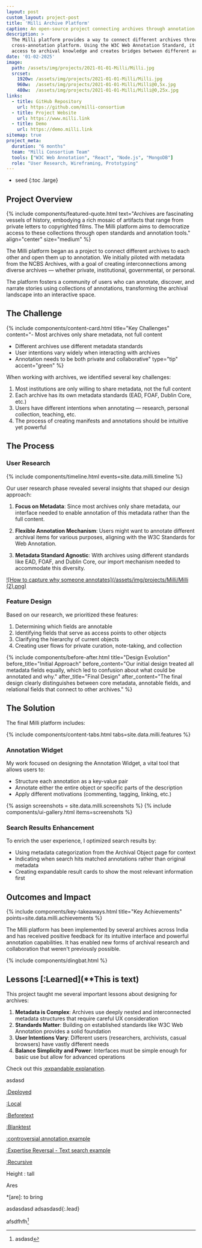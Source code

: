 ```yaml
---
layout: post
custom_layout: project-post
title: 'Milli Archive Platform'
caption: An open-source project connecting archives through annotation
description: >
  The Milli platform provides a way to connect different archives through a common 
  cross-annotation platform. Using the W3C Web Annotation Standard, it enables democratic 
  access to archival knowledge and creates bridges between different archival description standards.
date: '01-02-2025'
image: 
  path: /assets/img/projects/2021-01-01-Milli/Milli.jpg
  srcset: 
    1920w: /assets/img/projects/2021-01-01-Milli/Milli.jpg
    960w:  /assets/img/projects/2021-01-01-Milli/Milli@0,5x.jpg
    480w:  /assets/img/projects/2021-01-01-Milli/Milli@0,25x.jpg
links:
  - title: GitHub Repository
    url: https://github.com/milli-consortium
  - title: Project Website
    url: https://www.milli.link
  - title: Demo
    url: https://demo.milli.link
sitemap: true
project_meta:
  duration: "6 months"
  team: "Milli Consortium Team"
  tools: ["W3C Web Annotation", "React", "Node.js", "MongoDB"]
  role: "User Research, Wireframing, Prototyping"
---
```


* seed
{:toc .large}

## Project Overview

{% include components/featured-quote.html 
  text="Archives are fascinating vessels of history, embodying a rich mosaic of artifacts that range from private letters to copyrighted films. The Milli platform aims to democratize access to these collections through open standards and annotation tools."
  align="center"
  size="medium"
%}

The Milli platform began as a project to connect different archives to each other and open them up to annotation. We initially piloted with metadata from the NCBS Archives, with a goal of creating interconnections among diverse archives — whether private, institutional, governmental, or personal. 

The platform fosters a community of users who can annotate, discover, and narrate stories using collections of annotations, transforming the archival landscape into an interactive space.

## The Challenge

{% include components/content-card.html 
  title="Key Challenges" 
  content="- Most archives only share metadata, not full content
- Different archives use different metadata standards
- User intentions vary widely when interacting with archives
- Annotation needs to be both private and collaborative"
  type="tip" 
  accent="green" 
%}

When working with archives, we identified several key challenges:

1. Most institutions are only willing to share metadata, not the full content
2. Each archive has its own metadata standards (EAD, FOAF, Dublin Core, etc.)
3. Users have different intentions when annotating — research, personal collection, teaching, etc.
4. The process of creating manifests and annotations should be intuitive yet powerful

## The Process

### User Research

{% include components/timeline.html 
  events=site.data.milli.timeline
%}

Our user research phase revealed several insights that shaped our design approach:

1. **Focus on Metadata**: Since most archives only share metadata, our interface needed to enable annotation of this metadata rather than the full content.

2. **Flexible Annotation Mechanism**: Users might want to annotate different archival items for various purposes, aligning with the W3C Standards for Web Annotation.

3. **Metadata Standard Agnostic**: With archives using different standards like EAD, FOAF, and Dublin Core, our import mechanism needed to accommodate this diversity.

<a class="spotlight" href="/assets/img/projects/Milli/Milli (2).png">
  ![How to capture why someone annotates](/assets/img/projects/Milli/Milli (2).png)
</a>

### Feature Design

Based on our research, we prioritized these features:

1. Determining which fields are annotable
2. Identifying fields that serve as access points to other objects
3. Clarifying the hierarchy of current objects
4. Creating user flows for private curation, note-taking, and collection

{% include components/before-after.html 
  title="Design Evolution" 
  before_title="Initial Approach" 
  before_content="Our initial design treated all metadata fields equally, which led to confusion about what could be annotated and why." 
  after_title="Final Design" 
  after_content="The final design clearly distinguishes between core metadata, annotable fields, and relational fields that connect to other archives."
%}

## The Solution

The final Milli platform includes:

{% include components/content-tabs.html 
  tabs=site.data.milli.features
%}

### Annotation Widget

My work focused on designing the Annotation Widget, a vital tool that allows users to:

- Structure each annotation as a key-value pair
- Annotate either the entire object or specific parts of the description
- Apply different motivations (commenting, tagging, linking, etc.)


{% assign screenshots = site.data.milli.screenshots %}
{% include components/ui-gallery.html items=screenshots %}

### Search Results Enhancement

To enrich the user experience, I optimized search results by:

- Using metadata categorization from the Archival Object page for context
- Indicating when search hits matched annotations rather than original metadata
- Creating expandable result cards to show the most relevant information first

## Outcomes and Impact

{% include components/key-takeaways.html 
  title="Key Achievements"
  points=site.data.milli.achievements
%}

The Milli platform has been implemented by several archives across India and has received positive feedback for its intuitive interface and powerful annotation capabilities. It has enabled new forms of archival research and collaboration that weren't previously possible.

{% include components/dingbat.html %}

## Lessons [:Learned](**This is text)

This project taught me several important lessons about designing for archives:

1. **Metadata is Complex**: Archives use deeply nested and interconnected metadata structures that require careful UX consideration
2. **Standards Matter**: Building on established standards like W3C Web Annotation provides a solid foundation
3. **User Intentions Vary**: Different users (researchers, archivists, casual browsers) have vastly different needs
4. **Balance Simplicity and Power**: Interfaces must be simple enough for basic use but allow for advanced operations

Check out this [:expandable explanation](https://en.wikipedia.org/wiki/The_Boat_Race_2020).
<div class="message">
  asdasd
</div>


[:Deployed](https://khattamicah.xyz/portfolio/test/2025-02-01-milli/#SearchResultsEnhancementPermalink)

[:Local](http://127.0.0.1:4000/portfolio/test/2025-02-01-Milli/#LessonsLearnedPermalink)

[:Beforetext](https://en.wikipedia.org/wiki/Dalit_literature?before=Bring%20me%20the%20moon)

[:Blanktest](/blank#Section%201)

[:controversial annotation example](https://khattamicah.xyz/portfolio/test/2025-02-01-milli/#SearchResultsEnhance&before=RETWEETS%20ARE%20NOT%20ENDORSEMENTS&after=AGAIN,%20I%20DONOT%20NECESSARILY%20ENDORSE%20THIS)

[:Expertise Reversal - Text search example](https://blog.ncase.me/curse-of-the-chocolate-covered-broccoli-or-emotion-in-learning/#start=imakegames&end=keepitinvisible)

[:Recursive](%5B%3Anutshell%5D(%23Nutshell))

Height
: tall

Ares

*[are]: to bring


asdasdasd adsasdasd{:.lead}

afsdfhfh[^fn9053]

[^fn9053]: asdasd

